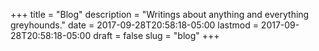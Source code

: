 +++
title = "Blog"
description = "Writings about anything and everything greyhounds."
date = 2017-09-28T20:58:18-05:00
lastmod = 2017-09-28T20:58:18-05:00
draft = false
slug = "blog"
+++